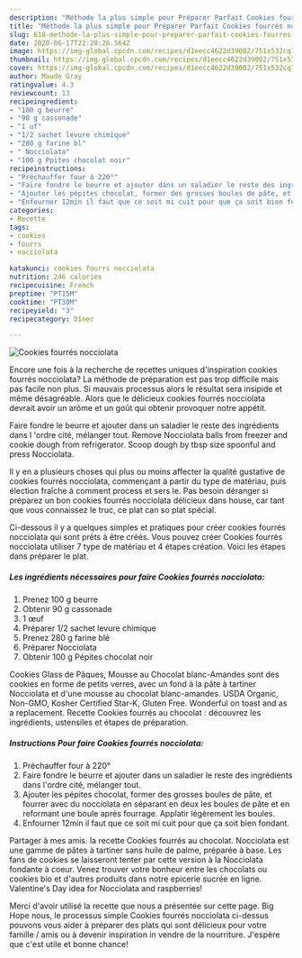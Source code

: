 ```yaml
---
description: "Méthode la plus simple pour Préparer Parfait Cookies fourrés nocciolata"
title: "Méthode la plus simple pour Préparer Parfait Cookies fourrés nocciolata"
slug: 618-methode-la-plus-simple-pour-preparer-parfait-cookies-fourres-nocciolata
date: 2020-06-17T22:20:26.564Z
image: https://img-global.cpcdn.com/recipes/d1eecc4622d39002/751x532cq70/cookies-fourres-nocciolata-photo-principale-de-la-recette.jpg
thumbnail: https://img-global.cpcdn.com/recipes/d1eecc4622d39002/751x532cq70/cookies-fourres-nocciolata-photo-principale-de-la-recette.jpg
cover: https://img-global.cpcdn.com/recipes/d1eecc4622d39002/751x532cq70/cookies-fourres-nocciolata-photo-principale-de-la-recette.jpg
author: Maude Gray
ratingvalue: 4.3
reviewcount: 13
recipeingredient:
- "100 g beurre"
- "90 g cassonade"
- "1 uf"
- "1/2 sachet levure chimique"
- "280 g farine bl"
- " Nocciolata"
- "100 g Ppites chocolat noir"
recipeinstructions:
- "Préchauffer four à 220°"
- "Faire fondre le beurre et ajouter dans un saladier le reste des ingrédients dans l&#39;ordre cité, mélanger tout."
- "Ajouter les pépites chocolat, former des grosses boules de pâte, et fourrer avec du nocciolata en séparant en deux les boules de pâte et en reformant une boule après fourrage. Applatir légèrement les boules."
- "Enfourner 12min il faut que ce soit mi cuit pour que ça soit bien fondant."
categories:
- Recette
tags:
- cookies
- fourrs
- nocciolata

katakunci: cookies fourrs nocciolata 
nutrition: 246 calories
recipecuisine: French
preptime: "PT15M"
cooktime: "PT30M"
recipeyield: "3"
recipecategory: Dîner

---
```



![Cookies fourrés nocciolata](https://img-global.cpcdn.com/recipes/d1eecc4622d39002/751x532cq70/cookies-fourres-nocciolata-photo-principale-de-la-recette.jpg)

Encore une fois à la recherche de recettes uniques d'inspiration cookies fourrés nocciolata? La méthode de préparation est pas trop difficile mais pas facile non plus. Si mauvais processus alors le résultat sera insipide et même désagréable. Alors que le délicieux cookies fourrés nocciolata devrait avoir un arôme et un goût qui obtenir provoquer notre appétit.

Faire fondre le beurre et ajouter dans un saladier le reste des ingrédients dans l &#39;ordre cité, mélanger tout. Remove Nocciolata balls from freezer and cookie dough from refrigerator. Scoop dough by tbsp size spoonful and press Nocciolata.

Il y en a plusieurs choses qui plus ou moins affecter la qualité gustative de cookies fourrés nocciolata, commençant à partir du type de matériau, puis élection fraîche à comment process et sers le. Pas besoin déranger si préparez un bon cookies fourrés nocciolata délicieux dans house, car tant que vous connaissez le truc, ce plat can so plat spécial.


Ci-dessous il y a quelques simples et pratiques pour créer cookies fourrés nocciolata qui sont prêts à être créés. Vous pouvez créer Cookies fourrés nocciolata utiliser 7 type de matériau et 4 étapes création. Voici les étapes dans préparer le plat.

<!--inarticleads1-->

##### Les ingrédients nécessaires pour faire Cookies fourrés nocciolata:

1. Prenez 100 g beurre
1. Obtenir 90 g cassonade
1.  1 œuf
1. Préparer 1/2 sachet levure chimique
1. Prenez 280 g farine blé
1. Préparer  Nocciolata
1. Obtenir 100 g Pépites chocolat noir


Cookies Glass de Pâques, Mousse au Chocolat blanc-Amandes sont des cookies en forme de petits verres, avec un fond à la pâte à tartiner Nocciolata et d&#39;une mousse au chocolat blanc-amandes. USDA Organic, Non-GMO, Kosher Certified Star-K, Gluten Free. Wonderful on toast and as a replacement. Recette Cookies fourrés au chocolat : découvrez les ingrédients, ustensiles et étapes de préparation. 

<!--inarticleads2-->

##### Instructions Pour faire Cookies fourrés nocciolata:

1. Préchauffer four à 220°
1. Faire fondre le beurre et ajouter dans un saladier le reste des ingrédients dans l&#39;ordre cité, mélanger tout.
1. Ajouter les pépites chocolat, former des grosses boules de pâte, et fourrer avec du nocciolata en séparant en deux les boules de pâte et en reformant une boule après fourrage. Applatir légèrement les boules.
1. Enfourner 12min il faut que ce soit mi cuit pour que ça soit bien fondant.


Partager à mes amis. la recette Cookies fourrés au chocolat. Nocciolata est une gamme de pâtes à tartiner sans huile de palme, préparée à base. Les fans de cookies se laisseront tenter par cette version à la Nocciolata fondante à coeur. Venez trouver votre bonheur entre les chocolats ou cookies bio et d&#39;autres produits dans notre epicerie sucrée en ligne. Valentine&#39;s Day idea for Nocciolata and raspberries! 


Merci d'avoir utilisé la recette que nous a présentée sur cette page. Big Hope nous, le processus simple Cookies fourrés nocciolata ci-dessus pouvons vous aider à préparer des plats qui sont délicieux pour votre famille / amis ou à devenir inspiration in vendre de la nourriture. J'espère que c'est utile et bonne chance!
